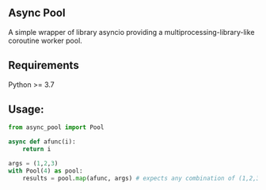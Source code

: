 Async Pool
---

A simple wrapper of library asyncio providing a multiprocessing-library-like coroutine worker pool.


## Requirements

Python >= 3.7

## Usage:

```Python
from async_pool import Pool

async def afunc(i):
    return i

args = (1,2,3)
with Pool(4) as pool:
    results = pool.map(afunc, args) # expects any combination of (1,2,3)

```
